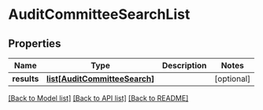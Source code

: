 # AuditCommitteeSearchList

## Properties
Name | Type | Description | Notes
------------ | ------------- | ------------- | -------------
**results** | [**list[AuditCommitteeSearch]**](AuditCommitteeSearch.md) |  | [optional]

[[Back to Model list]](../README.md#documentation-for-models) [[Back to API list]](../README.md#documentation-for-api-endpoints) [[Back to README]](../README.md)
